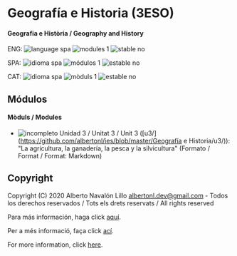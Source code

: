 # Geografía e Historia (3ESO)

#### Geografia e Història / Geography and History

ENG: ![language spa](https://img.shields.io/badge/language-spa-orange.svg) ![modules 1](https://img.shields.io/badge/modules-1-brightgreen.svg) ![stable no](https://img.shields.io/badge/stable-no-red.svg)

SPA: ![idioma spa](https://img.shields.io/badge/idioma-spa-orange.svg) ![módulos 1](https://img.shields.io/badge/m%C3%B3dulos-1-brightgreen.svg) ![estable no](https://img.shields.io/badge/estable-no-red.svg)

CAT: ![idioma spa](https://img.shields.io/badge/idioma-spa-orange.svg) ![mòduls 1](https://img.shields.io/badge/m%C3%B2duls-1-brightgreen.svg) ![estable no](https://img.shields.io/badge/estable-no-red.svg)

## Módulos

#### Mòduls / Modules

- ![incompleto](https://img.shields.io/badge/incompleto-red.svg) Unidad 3 / Unitat 3 / Unit 3 ([u3/](https://github.com/albertonl/ies/blob/master/Geografía e Historia/u3/)): "La agricultura, la ganadería, la pesca y la silvicultura" (Formato / Format / Format: Markdown)

## Copyright

Copyright (C) 2020 Alberto Navalón Lillo <albertonl.dev@gmail.com> - Todos los derechos reservados / Tots els drets reservats / All rights reserved

Para más información, haga click [aquí](https://github.com/albertonl/ies/blob/master/COPYRIGHT-spa).

Per a més informació, faça click [ací](https://github.com/albertonl/ies/blob/master/COPYRIGHT-cat).

For more information, click [here](https://github.com/albertonl/ies/blob/master/COPYRIGHT).
